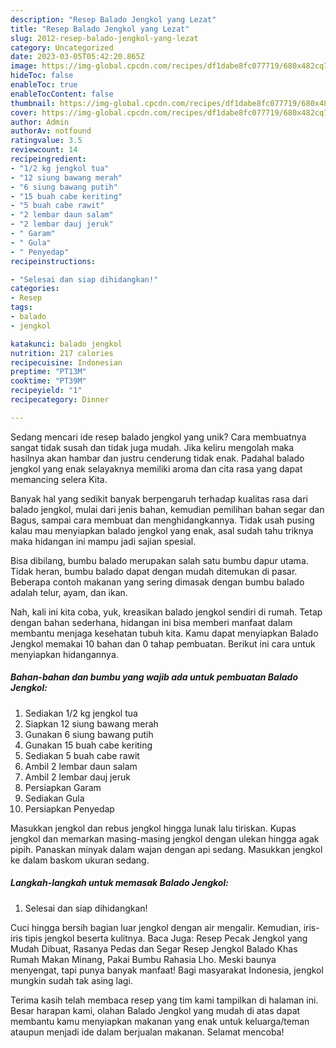 ```yaml
---
description: "Resep Balado Jengkol yang Lezat"
title: "Resep Balado Jengkol yang Lezat"
slug: 2012-resep-balado-jengkol-yang-lezat
category: Uncategorized
date: 2023-03-05T05:42:20.865Z
image: https://img-global.cpcdn.com/recipes/df1dabe8fc077719/680x482cq70/balado-jengkol-foto-resep-utama.jpg
hideToc: false
enableToc: true
enableTocContent: false
thumbnail: https://img-global.cpcdn.com/recipes/df1dabe8fc077719/680x482cq70/balado-jengkol-foto-resep-utama.jpg
cover: https://img-global.cpcdn.com/recipes/df1dabe8fc077719/680x482cq70/balado-jengkol-foto-resep-utama.jpg
author: Admin
authorAv: notfound
ratingvalue: 3.5
reviewcount: 14
recipeingredient:
- "1/2 kg jengkol tua"
- "12 siung bawang merah"
- "6 siung bawang putih"
- "15 buah cabe keriting"
- "5 buah cabe rawit"
- "2 lembar daun salam"
- "2 lembar dauj jeruk"
- " Garam"
- " Gula"
- " Penyedap"
recipeinstructions:

- "Selesai dan siap dihidangkan!"
categories:
- Resep
tags:
- balado
- jengkol

katakunci: balado jengkol 
nutrition: 217 calories
recipecuisine: Indonesian
preptime: "PT13M"
cooktime: "PT39M"
recipeyield: "1"
recipecategory: Dinner

---
```





Sedang mencari ide resep balado jengkol yang unik? Cara membuatnya sangat tidak susah dan tidak juga mudah. Jika keliru mengolah maka hasilnya akan hambar dan justru cenderung tidak enak. Padahal balado jengkol yang enak selayaknya memiliki aroma dan cita rasa yang dapat memancing selera Kita.





Banyak hal yang sedikit banyak berpengaruh terhadap kualitas rasa dari balado jengkol, mulai dari jenis bahan, kemudian pemilihan bahan segar dan Bagus, sampai cara membuat dan menghidangkannya. Tidak usah pusing kalau mau menyiapkan balado jengkol yang enak,      asal sudah tahu triknya maka hidangan ini mampu jadi sajian spesial.














Bisa dibilang, bumbu balado merupakan salah satu bumbu dapur utama. Tidak heran, bumbu balado dapat dengan mudah ditemukan di pasar. Beberapa contoh makanan yang sering dimasak dengan bumbu balado adalah telur, ayam, dan ikan.






Nah, kali ini kita coba, yuk, kreasikan balado jengkol sendiri di rumah. Tetap dengan bahan sederhana, hidangan ini bisa memberi manfaat dalam membantu menjaga kesehatan tubuh kita. Kamu dapat menyiapkan Balado Jengkol memakai 10 bahan dan 0 tahap pembuatan. Berikut ini cara untuk menyiapkan hidangannya.

<!--inarticleads1-->

##### Bahan-bahan dan bumbu yang wajib ada untuk pembuatan Balado Jengkol:

1. Sediakan 1/2 kg jengkol tua
1. Siapkan 12 siung bawang merah
1. Gunakan 6 siung bawang putih
1. Gunakan 15 buah cabe keriting
1. Sediakan 5 buah cabe rawit
1. Ambil 2 lembar daun salam
1. Ambil 2 lembar dauj jeruk
1. Persiapkan  Garam
1. Sediakan  Gula
1. Persiapkan  Penyedap


Masukkan jengkol dan rebus jengkol hingga lunak lalu tiriskan. Kupas jengkol dan memarkan masing-masing jengkol dengan ulekan hingga agak pipih. Panaskan minyak dalam wajan dengan api sedang. Masukkan jengkol ke dalam baskom ukuran sedang. 

<!--inarticleads2-->

##### Langkah-langkah untuk memasak Balado Jengkol:


1. Selesai dan siap dihidangkan!

Cuci hingga bersih bagian luar jengkol dengan air mengalir. Kemudian, iris-iris tipis jengkol beserta kulitnya. Baca Juga: Resep Pecak Jengkol yang Mudah Dibuat, Rasanya Pedas dan Segar Resep Jengkol Balado Khas Rumah Makan Minang, Pakai Bumbu Rahasia Lho. Meski baunya menyengat, tapi punya banyak manfaat! Bagi masyarakat Indonesia, jengkol mungkin sudah tak asing lagi. 

Terima kasih telah membaca resep yang tim kami tampilkan di halaman ini. Besar harapan kami, olahan Balado Jengkol yang mudah di atas dapat membantu kamu menyiapkan makanan yang enak untuk keluarga/teman ataupun menjadi ide dalam berjualan makanan. Selamat mencoba!
